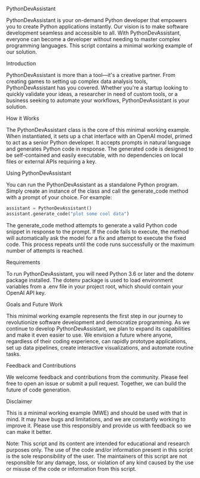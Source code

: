 PythonDevAssistant

PythonDevAssistant is your on-demand Python developer that empowers you to create Python applications instantly. Our vision is to make software development seamless and accessible to all. With PythonDevAssistant, everyone can become a developer without needing to master complex programming languages. This script contains a minimal working example of our solution.

Introduction

PythonDevAssistant is more than a tool—it's a creative partner. From creating games to setting up complex data analysis tools, PythonDevAssistant has you covered. Whether you're a startup looking to quickly validate your ideas, a researcher in need of custom tools, or a business seeking to automate your workflows, PythonDevAssistant is your solution.

How it Works

The PythonDevAssistant class is the core of this minimal working example. When instantiated, it sets up a chat interface with an OpenAI model, primed to act as a senior Python developer. It accepts prompts in natural language and generates Python code in response. The generated code is designed to be self-contained and easily executable, with no dependencies on local files or external APIs requiring a key.

Using PythonDevAssistant

You can run the PythonDevAssistant as a standalone Python program. Simply create an instance of the class and call the generate_code method with a prompt of your choice. For example:

```python
assistant = PythonDevAssistant()
assistant.generate_code("plot some cool data")
```

The generate_code method attempts to generate a valid Python code snippet in response to the prompt. If the code fails to execute, the method will automatically ask the model for a fix and attempt to execute the fixed code. This process repeats until the code runs successfully or the maximum number of attempts is reached.

Requirements

To run PythonDevAssistant, you will need Python 3.6 or later and the dotenv package installed. The dotenv package is used to load environment variables from a .env file in your project root, which should contain your OpenAI API key.

Goals and Future Work

This minimal working example represents the first step in our journey to revolutionize software development and democratize programming. As we continue to develop PythonDevAssistant, we plan to expand its capabilities and make it even easier to use. We envision a future where anyone, regardless of their coding experience, can rapidly prototype applications, set up data pipelines, create interactive visualizations, and automate routine tasks.

Feedback and Contributions

We welcome feedback and contributions from the community. Please feel free to open an issue or submit a pull request. Together, we can build the future of code generation.

Disclaimer

This is a minimal working example (MWE) and should be used with that in mind. It may have bugs and limitations, and we are constantly working to improve it. Please use this responsibly and provide us with feedback so we can make it better.

Note: This script and its content are intended for educational and research purposes only. The use of the code and/or information present in this script is the sole responsibility of the user. The maintainers of this script are not responsible for any damage, loss, or violation of any kind caused by the use or misuse of the code or information from this script.
